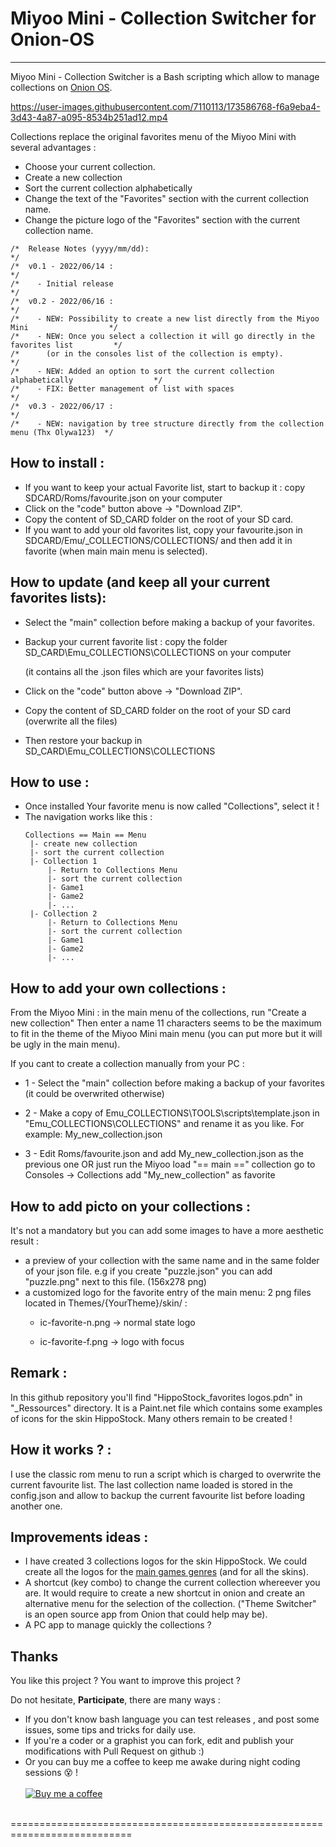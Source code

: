 # Miyoo Mini - Collection Switcher for Onion-OS
 ----
  Miyoo Mini - Collection Switcher is a Bash scripting which allow to manage collections on [Onion OS](https://github.com/jimgraygit/Onion).
  
  
  

https://user-images.githubusercontent.com/7110113/173586768-f6a9eba4-3d43-4a87-a095-8534b251ad12.mp4


  
  Collections replace the original favorites menu of the Miyoo Mini with several advantages :
- Choose your current collection.
- Create a new collection
- Sort the current collection alphabetically
- Change the text of the "Favorites" section with the current collection name.
- Change the picture logo of the "Favorites" section with the current collection name.


```
/*  Release Notes (yyyy/mm/dd):                                                             */
/*  v0.1 - 2022/06/14 :                                                                     */
/*    - Initial release                                                                     */
/*  v0.2 - 2022/06/16 :                                                                     */
/*    - NEW: Possibility to create a new list directly from the Miyoo Mini                  */
/*    - NEW: Once you select a collection it will go directly in the favorites list         */
/*      (or in the consoles list of the collection is empty).                               */
/*    - NEW: Added an option to sort the current collection alphabetically                  */
/*    - FIX: Better management of list with spaces                                          */
/*  v0.3 - 2022/06/17 :                                                                     */
/*    - NEW: navigation by tree structure directly from the collection menu (Thx Olywa123)  */
```

 How to install :
 ----
 
 - If you want to keep your actual Favorite list, start to backup it : 
   copy SDCARD/Roms/favourite.json on your computer 
 - Click on the "code" button above -> "Download ZIP".
 - Copy the content of SD_CARD folder on the root of your SD card.
 - If you want to add your old favorites list, copy your favourite.json in SDCARD/Emu/_COLLECTIONS/COLLECTIONS/ and then add it in favorite (when main main menu is selected).
 
 How to update (and keep all your current favorites lists):
 ----
 - Select the "main" collection before making a backup of your favorites.
 - Backup your current favorite list : copy the folder SD_CARD\Emu\_COLLECTIONS\COLLECTIONS on your computer 
 
   (it contains all the .json files which are your favorites lists)

 - Click on the "code" button above -> "Download ZIP".
 - Copy the content of SD_CARD folder on the root of your SD card (overwrite all the files)
 - Then restore your backup in SD_CARD\Emu\_COLLECTIONS\COLLECTIONS


 How to use :
 ----
 - Once installed Your favorite menu is now called "Collections", select it !
 - The navigation works like this :
	 ```
	Collections == Main == Menu
	  |- create new collection
	  |- sort the current collection
	  |- Collection 1
		  |- Return to Collections Menu
		  |- sort the current collection
		  |- Game1
		  |- Game2
		  |- ...
	  |- Collection 2
		  |- Return to Collections Menu
		  |- sort the current collection
		  |- Game1
		  |- Game2
		  |- ...
	```

 

 How to add your own collections :
 ----
 From the Miyoo Mini : in the main menu of the collections, run "Create a new collection"
 Then enter a name 11 characters seems to be the maximum to fit in the theme of the Miyoo Mini main menu (you can put more but it will be ugly in the main menu).
 
 If you cant to create a collection manually from your PC :
 
  - 1 - Select the "main" collection before making a backup of your favorites (it could be overwrited otherwise)
  
  - 2 - Make a copy of Emu\_COLLECTIONS\TOOLS\scripts\template.json in "Emu\_COLLECTIONS\COLLECTIONS" and rename it as you like. For example: My_new_collection.json
 
  - 3 - Edit Roms/favourite.json and add My_new_collection.json as the previous one 
			OR
		just run the Miyoo
		load "== main ==" collection 
		go to Consoles -> Collections 
		add "My_new_collection" as favorite 
  
  
 How to add picto on your collections :
 ----
 
 It's not a mandatory but you can add some images to have a more aesthetic  result :
 - a preview of your collection with the same name and in the same folder of your json file. 
   e.g if you create "puzzle.json" you can add "puzzle.png" next to this file. (156x278 png)
 - a customized logo for the favorite entry of the main menu: 2 png files located in Themes/{YourTheme}/skin/ : 
     -   ic-favorite-n.png -> normal state logo
      
     -   ic-favorite-f.png -> logo with focus
 
 
  Remark : 
 ----
 In this github repository you'll find "HippoStock_favorites logos.pdn" in "_Ressources" directory. 
 It is a Paint.net file which contains some examples of icons for the skin HippoStock. Many others remain to be created !
 
 
  How it works ? :
 ----
  I use the classic rom menu to run a script which is charged to overwrite the current favourite list.
  The last collection name loaded is stored in the config.json and allow to backup the current favourite list before loading another one.
  
  Improvements ideas :
 ----
  - I have created 3 collections logos for the skin HippoStock. We could create all the logos for the [main games genres](https://en.wikipedia.org/wiki/List_of_video_game_genres) (and for all the skins).
  - A shortcut (key combo) to change the current collection whereever you are. It would require to create a new shortcut in onion and create an alternative menu for the selection of the collection. ("Theme Switcher" is an open source app from Onion that could help may be).
  - A PC app to manage quickly the collections ?
 
 
 ## Thanks
You like this project ? You want to improve this project ? 

Do not hesitate, **Participate**, there are many ways :
- If you don't know bash language you can test releases , and post some issues, some tips and tricks for daily use.
- If you're a coder or a graphist you can fork, edit and publish your modifications with Pull Request on github :)<br/>
- Or you can buy me a coffee to keep me awake during night coding sessions :dizzy_face: !<br/><br/>
[![Buy me a coffee][buymeacoffee-shield]][buymeacoffee]
<br/><br/>

[buymeacoffee-shield]: https://www.buymeacoffee.com/assets/img/guidelines/download-assets-sm-2.svg
[buymeacoffee]: https://www.buymeacoffee.com/schmurtz
 ===========================================================================
 

